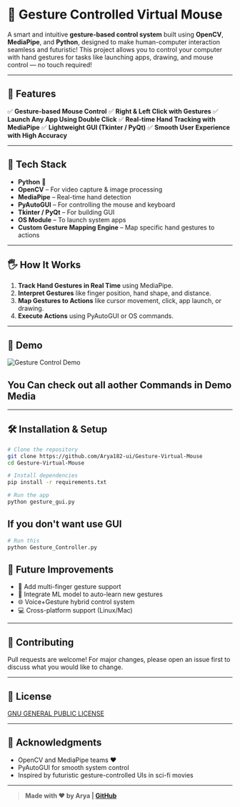 # 🤖 Gesture Controlled Virtual Mouse

A smart and intuitive **gesture-based control system** built using **OpenCV**, **MediaPipe**, and **Python**, designed to make human-computer interaction seamless and futuristic! This project allows you to control your computer with hand gestures for tasks like launching apps, drawing, and mouse control — no touch required!

---

## 🚀 Features

✅ **Gesture-based Mouse Control**
✅ **Right & Left Click with Gestures**
✅ **Launch Any App Using Double Click**
✅ **Real-time Hand Tracking with MediaPipe**
✅ **Lightweight GUI (Tkinter / PyQt)**
✅ **Smooth User Experience with High Accuracy**

---

## 🧠 Tech Stack

* **Python** 🐍
* **OpenCV** – For video capture & image processing
* **MediaPipe** – Real-time hand detection
* **PyAutoGUI** – For controlling the mouse and keyboard
* **Tkinter / PyQt** – For building GUI
* **OS Module** – To launch system apps
* **Custom Gesture Mapping Engine** – Map specific hand gestures to actions

---

## 🖐️ How It Works

1. **Track Hand Gestures in Real Time** using MediaPipe.
2. **Interpret Gestures** like finger position, hand shape, and distance.
3. **Map Gestures to Actions** like cursor movement, click, app launch, or drawing.
4. **Execute Actions** using PyAutoGUI or OS commands.

---

## 📸 Demo

![Gesture Control Demo](Demo%20Media/Volume%20Control.gif)


## You Can check out all aother Commands in Demo Media 


---

## 🛠️ Installation & Setup

```bash
# Clone the repository
git clone https://github.com/Arya182-ui/Gesture-Virtual-Mouse
cd Gesture-Virtual-Mouse

# Install dependencies
pip install -r requirements.txt

# Run the app
python gesture_gui.py
```
## If you don't want use GUI 
```bash
# Run this
python Gesture_Controller.py
```

## 🤯 Future Improvements

* 🔄 Add multi-finger gesture support
* 🧠 Integrate ML model to auto-learn new gestures
* 🌐 Voice+Gesture hybrid control system
* 💻 Cross-platform support (Linux/Mac)

---

## 🤝 Contributing

Pull requests are welcome! For major changes, please open an issue first to discuss what you would like to change.

---

## 📜 License

[GNU GENERAL PUBLIC LICENSE](LICENSE)

---

## 🙌 Acknowledgments

* OpenCV and MediaPipe teams ❤️
* PyAutoGUI for smooth system control
* Inspired by futuristic gesture-controlled UIs in sci-fi movies

---

> **Made with ❤️ by Arya | [GitHub](https://github.com/Arya182-ui)**
